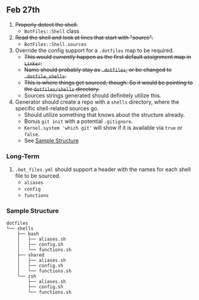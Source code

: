## Feb 27th

1. ~~Properly detect the shell.~~
   * `BotFiles::Shell` class
1. ~~Read the shell and look at lines that start with "source".~~
   * `BotFiles::Shell.sources`
1. Override the config support for a `.dotfiles` map to be required.
   * ~~This would _currently_ happen as the first default assignment map in `Linker`.~~
   * ~~Name should probably stay as `.dotfiles`, or be changed to `.dotfile_shells`.~~
   * ~~This is where things get sourced, though. So it would be pointing to the `dotfiles/shells` directory.~~
   * Sources strings generated should definitely utilize this.
1. Generator should create a repo with a `shells` directory, where the specific shell-related sources go.
   * Should utilize something that knows about the structure already.
   * Bonus `git init` with a potential `.gitignore`.
   * `Kernel.system 'which git'` will show if it is available via `true` or `false`.
   * See [Sample Structure][sample-structure]

### Long-Term

1. `.bot_files.yml` should support a header with the names for each shell file to be sourced.
   * `aliases`
   * `config`
   * `functions`


### Sample Structure

```
dotfiles
└── shells
    ├── bash
    │   ├── aliases.sh
    │   ├── config.sh
    │   └── functions.sh
    ├── shared
    │   ├── aliases.sh
    │   ├── config.sh
    │   └── functions.sh
    └── zsh
        ├── aliases.sh
        ├── config.sh
        └── functions.sh
```


[sample-structure]: #sample-structure
